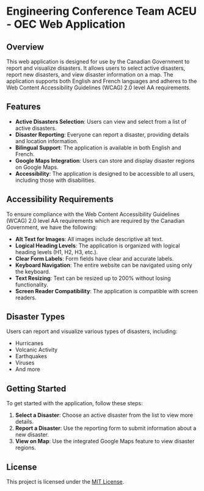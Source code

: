 # Engineering Conference Team ACEU - OEC Web Application

## Overview

This web application is designed for use by the Canadian Government to report and visualize disasters. It allows users to select active disasters, report new disasters, and view disaster information on a map. The application supports both English and French languages and adheres to the Web Content Accessibility Guidelines (WCAG) 2.0 level AA requirements.

## Features

- **Active Disasters Selection**: Users can view and select from a list of active disasters.
- **Disaster Reporting**: Everyone can report a disaster, providing details and location information.
- **Bilingual Support**: The application is available in both English and French.
- **Google Maps Integration**: Users can store and display disaster regions on Google Maps.
- **Accessibility**: The application is designed to be accessible to all users, including those with disabilities.

## Accessibility Requirements

To ensure compliance with the Web Content Accessibility Guidelines (WCAG) 2.0 level AA requirements which are required by the Canadian Government, we have the following:

- **Alt Text for Images**: All images include descriptive alt text.
- **Logical Heading Levels**: The application is organized with logical heading levels (H1, H2, H3, etc.).
- **Clear Form Labels**: Form fields have clear and accurate labels.
- **Keyboard Navigation**: The entire website can be navigated using only the keyboard.
- **Text Resizing**: Text can be resized up to 200% without losing functionality.
- **Screen Reader Compatibility**: The application is compatible with screen readers.

## Disaster Types

Users can report and visualize various types of disasters, including:

- Hurricanes
- Volcanic Activity
- Earthquakes
- Viruses
- And more

## Getting Started

To get started with the application, follow these steps:

1. **Select a Disaster**: Choose an active disaster from the list to view more details.
2. **Report a Disaster**: Use the reporting form to submit information about a new disaster.
3. **View on Map**: Use the integrated Google Maps feature to view disaster regions.

## License

This project is licensed under the [MIT License](LICENSE).
